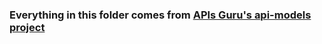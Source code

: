 ### Everything in this folder comes from [APIs Guru's api-models project](https://github.com/APIs-guru/api-models)
